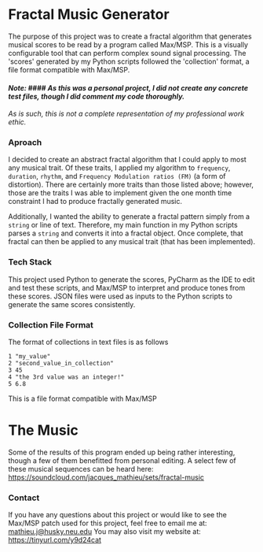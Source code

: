# Fractal Music Generator
The purpose of this project was to create a fractal algorithm that generates musical scores to be read by a program called
Max/MSP. This is a visually configurable tool that can perform complex sound signal processing. The 'scores' generated by
my Python scripts followed the 'collection' format, a file format compatible with Max/MSP.

#### *Note:* #### *As this was a personal project, I did not create any concrete test files, though I did comment my code thoroughly.*
*As is such, this is not a complete representation of my professional work ethic.*

### Aproach
I decided to create an abstract fractal algorithm that I could apply to most any musical trait. Of these traits, I applied my 
algorithm to `frequency`, `duration`, `rhythm`, and `Frequency Modulation ratios (FM)` (a form of distortion). There are 
certainly more traits than those listed above; however, those are the traits I was able to implement given the one month time
constraint I had to produce fractally generated music.

Additionally, I wanted the ability to generate a fractal pattern simply from a `string` or line of text. Therefore,
my main function in my Python scripts parses a `string` and converts it into a fractal object. Once complete, that
fractal can then be applied to any musical trait (that has been implemented).

### Tech Stack
This project used Python to generate the scores, PyCharm as the IDE to edit and test these scripts, and Max/MSP to interpret
and produce tones from these scores. JSON files were used as inputs to the Python scripts to generate the same scores
consistently.

### Collection File Format
The format of collections in text files is as follows
```
1 "my_value"
2 "second_value_in_collection"
3 45
4 "the 3rd value was an integer!"
5 6.8
```
This is a file format compatible with Max/MSP

# The Music
Some of the results of this program ended up being rather interesting, though a few of them benefitted from personal editing.
A select few of these musical sequences can be heard here: https://soundcloud.com/jacques_mathieu/sets/fractal-music

### Contact
If you have any questions about this project or would like to see the Max/MSP patch used for this project, feel free to 
email me at: mathieu.j@husky.neu.edu
You may also visit my website at: https://tinyurl.com/y9d24cat
